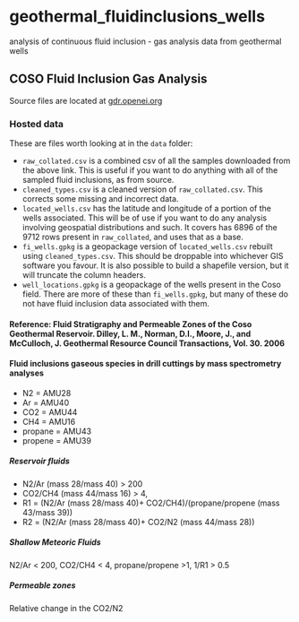 # geothermal_fluidinclusions_wells
analysis of continuous fluid inclusion - gas analysis data from geothermal wells

## COSO Fluid Inclusion Gas Analysis

Source files are located at [gdr.openei.org](https://gdr.openei.org/submissions/191)

### Hosted data
These are files worth looking at in the `data` folder:
 - `raw_collated.csv` is a combined csv of all the samples downloaded from the above link. This is useful if you want to do anything with all of the sampled fluid inclusions, as from source.
 - `cleaned_types.csv` is a cleaned version of `raw_collated.csv`. This corrects some missing and incorrect data.
 - `located_wells.csv` has the latitude and longitude of a portion of the wells associated. This will be of use if you want to do any analysis involving geospatial distributions and such. It covers has 6896 of the 9712 rows present in `raw_collated`, and uses that as a base.
 - `fi_wells.gpkg` is a geopackage version of `located_wells.csv` rebuilt using `cleaned_types.csv`. This should be droppable into whichever GIS software you favour. It is also possible to build a shapefile version, but it will truncate the column headers.
 - `well_locations.gpkg` is a geopackage of the wells present in the Coso field. There are more of these than `fi_wells.gpkg`, but many of these do not have fluid inclusion data associated with them.
 

#### Reference: Fluid Stratigraphy and Permeable Zones of the Coso Geothermal Reservoir. Dilley, L. M., Norman, D.I., Moore, J., and McCulloch, J. Geothermal Resource Council Transactions, Vol. 30. 2006

#### Fluid inclusions gaseous species in drill cuttings by mass spectrometry analyses
- N2 = AMU28
- Ar = AMU40
- CO2 = AMU44
- CH4 = AMU16 
- propane = AMU43
- propene = AMU39

##### Reservoir fluids
- N2/Ar (mass 28/mass 40) > 200
- CO2/CH4 (mass 44/mass 16) > 4, 
- R1 = (N2/Ar (mass 28/mass 40)+ CO2/CH4)/(propane/propene (mass 43/mass 39))
- R2 = (N2/Ar (mass 28/mass 40)+ CO2/N2 (mass 44/mass 28))

##### Shallow Meteoric Fluids
N2/Ar < 200, CO2/CH4 < 4,  propane/propene >1, 1/R1 > 0.5

##### Permeable zones
Relative change in the CO2/N2
